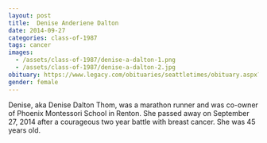 ```yaml
---
layout: post
title:  Denise Anderiene Dalton
date: 2014-09-27
categories: class-of-1987
tags: cancer
images:
  - /assets/class-of-1987/denise-a-dalton-1.png
  - /assets/class-of-1987/denise-a-dalton-2.jpg
obituary: https://www.legacy.com/obituaries/seattletimes/obituary.aspx?pid=172677059
gender: female
---
```

Denise, aka Denise Dalton Thom, was a marathon runner and was co-owner of Phoenix Montessori School in Renton.  She passed away on September 27, 2014 after a courageous two year battle with breast cancer. She was 45 years old.
